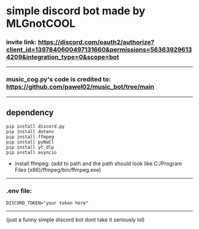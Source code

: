 # simple discord bot made by MLGnotCOOL

### invite link: https://discord.com/oauth2/authorize?client_id=1397840600497131660&permissions=563639296134209&integration_type=0&scope=bot

---

### music_cog.py's code is credited to: https://github.com/pawel02/music_bot/tree/main

---

## dependency
```
pip install discord.py
pip install dotenv
pip install ffmpeg
pip install pyNaCl
pip install yt_dlp
pip install asyncio
```
* install ffmpeg:
(add to path and the path should look like C:/Program Files (x86)/ffmpeg/bin/ffmpeg.exe)

---

### .env file:
```
DISCORD_TOKEN="your token here"
```

---

(just a funny simple discord bot dont take it seriously lol)